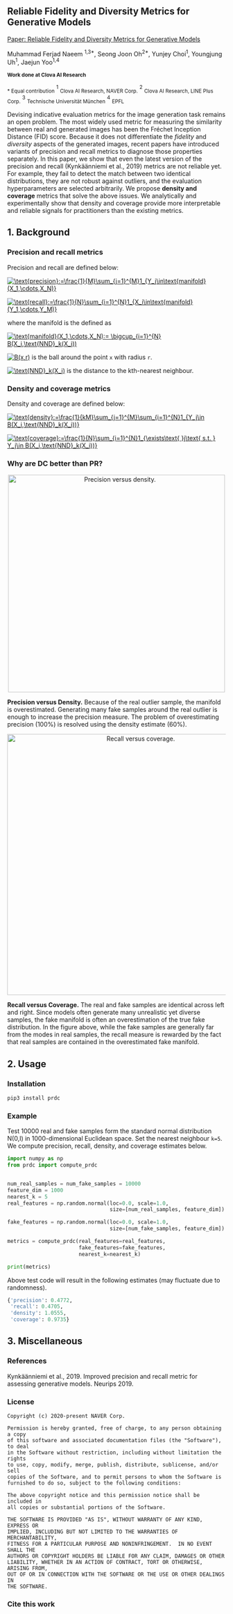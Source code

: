 ## Reliable Fidelity and Diversity Metrics for Generative Models

[Paper: Reliable Fidelity and Diversity Metrics for Generative Models](https://arxiv.org/)

Muhammad Ferjad Naeem <sup>1,3*</sup>, Seong Joon Oh<sup>2*</sup>, Yunjey Choi<sup>1</sup>, 
Youngjung Uh<sup>1</sup>, Jaejun Yoo<sup>1,4</sup>  

<sub>**Work done at Clova AI Research**</sub>

<sub>\* Equal contribution</sub>
<sup>1</sup> <sub>Clova AI Research, NAVER Corp.</sub>
<sup>2</sup> <sub>Clova AI Research, LINE Plus Corp.</sub>
<sup>3</sup> <sub>Technische Universit&auml;t M&uuml;nchen</sub>
<sup>4</sup> <sub>EPFL</sub>

Devising indicative evaluation metrics for the image generation task remains an open problem.
The most widely used metric for measuring the similarity between real and generated images has been the Fr&eacute;chet Inception Distance (FID) score. 
Because it does not differentiate the _fidelity_ and _diversity_ aspects of the generated images, recent papers have introduced variants of precision and recall metrics to diagnose those properties separately.
In this paper, we show that even the latest version of the precision and recall (Kynk&auml;&auml;nniemi et al., 2019) metrics are not reliable yet. For example, they fail to detect the match between two identical distributions, they are not robust against outliers, and the evaluation hyperparameters are selected arbitrarily. We propose **density and coverage** metrics that solve the above issues. We analytically and experimentally show that density and coverage provide more interpretable and reliable signals for practitioners than the existing metrics.

## 1. Background

### Precision and recall metrics

Precision and recall are defined below:

<a href="https://www.codecogs.com/eqnedit.php?latex=\fn_cm&space;\text{precision}:=\frac{1}{M}\sum_{j=1}^{M}1_{Y_j\in\text{manifold}(X_1,\cdots,X_N)}" target="_blank"><img src="https://latex.codecogs.com/svg.latex?\fn_cm&space;\text{precision}:=\frac{1}{M}\sum_{j=1}^{M}1_{Y_j\in\text{manifold}(X_1,\cdots,X_N)}" title="\text{precision}:=\frac{1}{M}\sum_{j=1}^{M}1_{Y_j\in\text{manifold}(X_1,\cdots,X_N)}" /></a>

<a href="https://www.codecogs.com/eqnedit.php?latex=\fn_cm&space;\text{recall}:=\frac{1}{N}\sum_{i=1}^{N}1_{X_i\in\text{manifold}(Y_1,\cdots,Y_M)}" target="_blank"><img src="https://latex.codecogs.com/svg.latex?\fn_cm&space;\text{recall}:=\frac{1}{N}\sum_{i=1}^{N}1_{X_i\in\text{manifold}(Y_1,\cdots,Y_M)}" title="\text{recall}:=\frac{1}{N}\sum_{i=1}^{N}1_{X_i\in\text{manifold}(Y_1,\cdots,Y_M)}" /></a>

where the manifold is the defined as

<a href="https://www.codecogs.com/eqnedit.php?latex=\fn_cm&space;\text{manifold}(X_1,\cdots,X_N):=&space;\bigcup_{i=1}^{N}&space;B(X_i,\text{NND}_k(X_i))" target="_blank"><img src="https://latex.codecogs.com/svg.latex?\fn_cm&space;\text{manifold}(X_1,\cdots,X_N):=&space;\bigcup_{i=1}^{N}&space;B(X_i,\text{NND}_k(X_i))" title="\text{manifold}(X_1,\cdots,X_N):= \bigcup_{i=1}^{N} B(X_i,\text{NND}_k(X_i))" /></a>

<a href="https://www.codecogs.com/eqnedit.php?latex=\inline&space;\fn_cm&space;B(x,r)" target="_blank"><img src="https://latex.codecogs.com/svg.latex?\inline&space;\fn_cm&space;B(x,r)" title="B(x,r)" /></a> 
is the ball around the point `x` with radius `r`. 

<a href="https://www.codecogs.com/eqnedit.php?latex=\inline&space;\fn_cm&space;\text{NND}_k(X_i)" target="_blank"><img src="https://latex.codecogs.com/svg.latex?\inline&space;\fn_cm&space;\text{NND}_k(X_i)" title="\text{NND}_k(X_i)" /></a>
is the distance to the kth-nearest neighbour. 

### Density and coverage metrics

Density and coverage are defined below:

<a href="https://www.codecogs.com/eqnedit.php?latex=\fn_cm&space;\text{density}:=\frac{1}{kM}\sum_{j=1}^{M}\sum_{i=1}^{N}1_{Y_j\in&space;B(X_i,\text{NND}_k(X_i))}" target="_blank"><img src="https://latex.codecogs.com/svg.latex?\fn_cm&space;\text{density}:=\frac{1}{kM}\sum_{j=1}^{M}\sum_{i=1}^{N}1_{Y_j\in&space;B(X_i,\text{NND}_k(X_i))}" title="\text{density}:=\frac{1}{kM}\sum_{j=1}^{M}\sum_{i=1}^{N}1_{Y_j\in B(X_i,\text{NND}_k(X_i))}" /></a>

<a href="https://www.codecogs.com/eqnedit.php?latex=\fn_cm&space;\text{coverage}:=\frac{1}{N}\sum_{i=1}^{N}1_{\exists\text{&space;}j\text{&space;s.t.&space;}&space;Y_j\in&space;B(X_i,\text{NND}_k(X_i))}" target="_blank"><img src="https://latex.codecogs.com/svg.latex?\fn_cm&space;\text{coverage}:=\frac{1}{N}\sum_{i=1}^{N}1_{\exists\text{&space;}j\text{&space;s.t.&space;}&space;Y_j\in&space;B(X_i,\text{NND}_k(X_i))}" title="\text{coverage}:=\frac{1}{N}\sum_{i=1}^{N}1_{\exists\text{ }j\text{ s.t. } Y_j\in B(X_i,\text{NND}_k(X_i))}" /></a>


### Why are DC better than PR?

<p align="center">
  <img src="https://github.com/clovaai/prdc/blob/master/figure/p_vs_d.png?raw=true" alt="Precision versus density." width="500"/>
</p>

**Precision versus Density.** 
Because of the real outlier sample, the manifold is overestimated. Generating many fake samples around the real outlier is enough to increase the precision measure. 
The problem of overestimating precision (100%) is resolved using the density estimate (60%). 

<p align="center">
  <img src="https://github.com/clovaai/prdc/blob/master/figure/r_vs_c.png?raw=true" alt="Recall versus coverage." width="600"/>
</p>

**Recall versus Coverage.** 
The real and fake samples are identical across left and right.
Since models often generate many unrealistic yet diverse samples, the fake manifold is often an overestimation of the true fake distribution. 
In the figure above, while the fake samples are generally far from the modes in real samples, the recall measure is rewarded by the fact that real samples are contained in the overestimated fake manifold.


## 2. Usage

### Installation

```bash
pip3 install prdc
```

### Example

Test 10000 real and fake samples form the standard normal distribution N(0,I) in 1000-dimensional Euclidean space.
Set the nearest neighbour `k=5`. We compute precision, recall, density, and coverage estimates below.

```python
import numpy as np
from prdc import compute_prdc


num_real_samples = num_fake_samples = 10000
feature_dim = 1000
nearest_k = 5
real_features = np.random.normal(loc=0.0, scale=1.0,
                                 size=[num_real_samples, feature_dim])

fake_features = np.random.normal(loc=0.0, scale=1.0,
                                 size=[num_fake_samples, feature_dim])

metrics = compute_prdc(real_features=real_features,
                       fake_features=fake_features,
                       nearest_k=nearest_k)

print(metrics)
```
Above test code will result in the following estimates (may fluctuate due to randomness).
```python
{'precision': 0.4772,
 'recall': 0.4705,
 'density': 1.0555,
 'coverage': 0.9735}
```

## 3. Miscellaneous

### References

Kynk&auml;&auml;nniemi et al., 2019. Improved precision and recall metric for assessing generative models. Neurips 2019.

### License

```
Copyright (c) 2020-present NAVER Corp.

Permission is hereby granted, free of charge, to any person obtaining a copy
of this software and associated documentation files (the "Software"), to deal
in the Software without restriction, including without limitation the rights
to use, copy, modify, merge, publish, distribute, sublicense, and/or sell
copies of the Software, and to permit persons to whom the Software is
furnished to do so, subject to the following conditions:

The above copyright notice and this permission notice shall be included in
all copies or substantial portions of the Software.

THE SOFTWARE IS PROVIDED "AS IS", WITHOUT WARRANTY OF ANY KIND, EXPRESS OR
IMPLIED, INCLUDING BUT NOT LIMITED TO THE WARRANTIES OF MERCHANTABILITY,
FITNESS FOR A PARTICULAR PURPOSE AND NONINFRINGEMENT.  IN NO EVENT SHALL THE
AUTHORS OR COPYRIGHT HOLDERS BE LIABLE FOR ANY CLAIM, DAMAGES OR OTHER
LIABILITY, WHETHER IN AN ACTION OF CONTRACT, TORT OR OTHERWISE, ARISING FROM,
OUT OF OR IN CONNECTION WITH THE SOFTWARE OR THE USE OR OTHER DEALINGS IN
THE SOFTWARE.
```

### Cite this work

```
```
